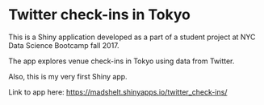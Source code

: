 # Twitter check-ins in Tokyo

This is a Shiny application developed as a part of a student project at NYC Data Science Bootcamp fall 2017. 

The app explores venue check-ins in Tokyo using data from Twitter. 

Also, this is my very first Shiny app.

Link to app here: https://madshelt.shinyapps.io/twitter_check-ins/


